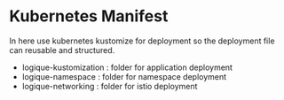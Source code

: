 # Kubernetes Manifest
In here use kubernetes kustomize for deployment so the deployment file can reusable and structured.

- logique-kustomization : folder for application deployment
- logique-namespace     : folder for namespace deployment
- logique-networking    : folder for istio deployment